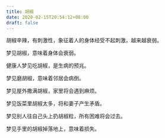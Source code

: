 ```yaml
---
title: 胡椒
date: 2020-02-15T20:54:12+08:00
draft: false
---
```


胡椒辛辣，有刺激性，象征着人的身体经受不起刺激，越来越衰弱。<br>


梦见胡椒，意味着身体会衰弱。<br>


健康人梦见吃胡椒，是生病的预兆。<br>


梦见磨胡椒，意味着邻居会病倒。<br>


梦见屋外撒满胡椒，家里将会遇到麻烦。<br>


梦见饭菜里胡椒太多，将和妻子产生矛盾。<br>


梦见别人往自己头上扔胡椒粒，所有困难将会过去。<br>


梦见手里的胡椒掉落地上，意味着损失。<br>
